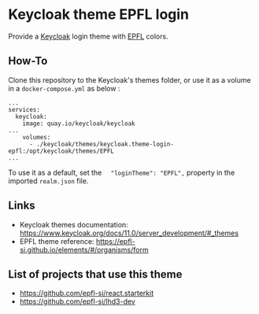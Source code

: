 # Keycloak theme EPFL login

Provide a [Keycloak] login theme with [EPFL] colors.

## How-To

Clone this repository to the Keycloak's themes folder, or use it as a volume in
a `docker-compose.yml` as below :

```
...
services:
  keycloak:
    image: quay.io/keycloak/keycloak
...
    volumes:
      - ./keycloak/themes/keycloak.theme-login-epfl:/opt/keycloak/themes/EPFL
...
```

To use it as a default, set the `  "loginTheme": "EPFL",` property in the
imported `realm.json` file.


## Links

* Keycloak themes documentation: https://www.keycloak.org/docs/11.0/server_development/#_themes
* EPFL theme reference: https://epfl-si.github.io/elements/#/organisms/form


## List of projects that use this theme

* https://github.com/epfl-si/react.starterkit
* https://github.com/epfl-si/lhd3-dev


[keycloak]: https://www.keycloak.org/
[EPFL]: https://www.epfl.ch
